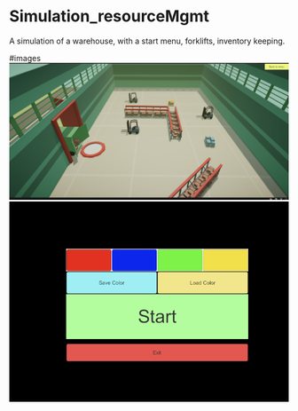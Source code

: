 # Simulation_resourceMgmt
A simulation of a warehouse, with a start menu, forklifts, inventory keeping.

#images
![My Image](images/1.png)
![My Image](images/2.png)
